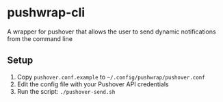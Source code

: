 # pushwrap-cli
A wrapper for pushover that allows the user to send dynamic notifications from the command line

## Setup
1. Copy `pushover.conf.example` to `~/.config/pushwrap/pushover.conf`
2. Edit the config file with your Pushover API credentials
3. Run the script: `./pushover-send.sh`
